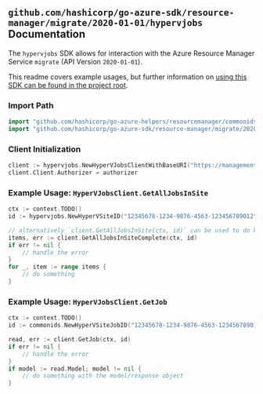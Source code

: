 
## `github.com/hashicorp/go-azure-sdk/resource-manager/migrate/2020-01-01/hypervjobs` Documentation

The `hypervjobs` SDK allows for interaction with the Azure Resource Manager Service `migrate` (API Version `2020-01-01`).

This readme covers example usages, but further information on [using this SDK can be found in the project root](https://github.com/hashicorp/go-azure-sdk/tree/main/docs).

### Import Path

```go
import "github.com/hashicorp/go-azure-helpers/resourcemanager/commonids"
import "github.com/hashicorp/go-azure-sdk/resource-manager/migrate/2020-01-01/hypervjobs"
```


### Client Initialization

```go
client := hypervjobs.NewHyperVJobsClientWithBaseURI("https://management.azure.com")
client.Client.Authorizer = authorizer
```


### Example Usage: `HyperVJobsClient.GetAllJobsInSite`

```go
ctx := context.TODO()
id := hypervjobs.NewHyperVSiteID("12345678-1234-9876-4563-123456789012", "example-resource-group", "hyperVSiteValue")

// alternatively `client.GetAllJobsInSite(ctx, id)` can be used to do batched pagination
items, err := client.GetAllJobsInSiteComplete(ctx, id)
if err != nil {
	// handle the error
}
for _, item := range items {
	// do something
}
```


### Example Usage: `HyperVJobsClient.GetJob`

```go
ctx := context.TODO()
id := commonids.NewHyperVSiteJobID("12345678-1234-9876-4563-123456789012", "example-resource-group", "hyperVSiteValue", "jobValue")

read, err := client.GetJob(ctx, id)
if err != nil {
	// handle the error
}
if model := read.Model; model != nil {
	// do something with the model/response object
}
```
